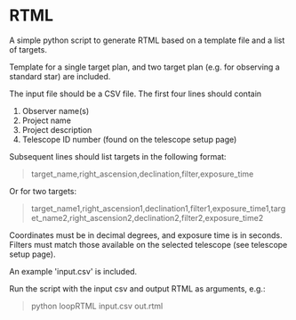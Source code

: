 # RTML

A simple python script to generate RTML based on a template file and a list of targets.

Template for a single target plan, and two target plan (e.g. for observing a standard star) are included.

The input file should be a CSV file. The first four lines should contain
1. Observer name(s)
2. Project name
3. Project description
4. Telescope ID number (found on the telescope setup page)

Subsequent lines should list targets in the following format:

>target_name,right_ascension,declination,filter,exposure_time

Or for two targets:

>target_name1,right_ascension1,declination1,filter1,exposure_time1,target_name2,right_ascension2,declination2,filter2,exposure_time2

Coordinates must be in decimal degrees, and exposure time is in seconds. Filters must match those available on the selected telescope (see telescope setup page).

An example 'input.csv' is included.

Run the script with the input csv and output RTML as arguments, e.g.:

>python loopRTML input.csv out.rtml
